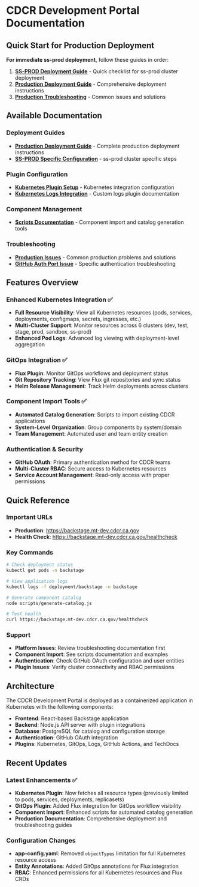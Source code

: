 # CDCR Development Portal Documentation

## Quick Start for Production Deployment

**For immediate ss-prod deployment**, follow these guides in order:

1. **[SS-PROD Deployment Guide](./ss-prod-deployment.md)** - Quick checklist for ss-prod cluster deployment
2. **[Production Deployment Guide](./production-deployment-guide.md)** - Comprehensive deployment instructions
3. **[Production Troubleshooting](./troubleshooting/production-issues.md)** - Common issues and solutions

## Available Documentation

### Deployment Guides
- **[Production Deployment Guide](./production-deployment-guide.md)** - Complete production deployment instructions
- **[SS-PROD Specific Configuration](./ss-prod-deployment.md)** - ss-prod cluster specific steps

### Plugin Configuration
- **[Kubernetes Plugin Setup](./kubernetes-plugin-setup-guide.md)** - Kubernetes integration configuration
- **[Kubernetes Logs Integration](./kubernetes-logs-integration.md)** - Custom logs plugin documentation

### Component Management
- **[Scripts Documentation](../scripts/README.md)** - Component import and catalog generation tools

### Troubleshooting
- **[Production Issues](./troubleshooting/production-issues.md)** - Common production problems and solutions
- **[GitHub Auth Port Issue](./troubleshooting/github-auth-port-issue.md)** - Specific authentication troubleshooting

## Features Overview

### Enhanced Kubernetes Integration ✅
- **Full Resource Visibility**: View all Kubernetes resources (pods, services, deployments, configmaps, secrets, ingresses, etc.)
- **Multi-Cluster Support**: Monitor resources across 6 clusters (dev, test, stage, prod, sandbox, ss-prod)
- **Enhanced Pod Logs**: Advanced log viewing with deployment-level aggregation

### GitOps Integration ✅
- **Flux Plugin**: Monitor GitOps workflows and deployment status
- **Git Repository Tracking**: View Flux git repositories and sync status
- **Helm Release Management**: Track Helm deployments across clusters

### Component Import Tools ✅
- **Automated Catalog Generation**: Scripts to import existing CDCR applications
- **System-Level Organization**: Group components by system/domain
- **Team Management**: Automated user and team entity creation

### Authentication & Security
- **GitHub OAuth**: Primary authentication method for CDCR teams
- **Multi-Cluster RBAC**: Secure access to Kubernetes resources
- **Service Account Management**: Read-only access with proper permissions

## Quick Reference

### Important URLs
- **Production**: https://backstage.mt-dev.cdcr.ca.gov
- **Health Check**: https://backstage.mt-dev.cdcr.ca.gov/healthcheck

### Key Commands
```bash
# Check deployment status
kubectl get pods -n backstage

# View application logs
kubectl logs -f deployment/backstage -n backstage

# Generate component catalog
node scripts/generate-catalog.js

# Test health
curl https://backstage.mt-dev.cdcr.ca.gov/healthcheck
```

### Support
- **Platform Issues**: Review troubleshooting documentation first
- **Component Import**: See scripts documentation and examples
- **Authentication**: Check GitHub OAuth configuration and user entities
- **Plugin Issues**: Verify cluster connectivity and RBAC permissions

## Architecture

The CDCR Development Portal is deployed as a containerized application in Kubernetes with the following components:

- **Frontend**: React-based Backstage application
- **Backend**: Node.js API server with plugin integrations
- **Database**: PostgreSQL for catalog and configuration storage
- **Authentication**: GitHub OAuth integration
- **Plugins**: Kubernetes, GitOps, Logs, GitHub Actions, and TechDocs

## Recent Updates

### Latest Enhancements ✅
- **Kubernetes Plugin**: Now fetches all resource types (previously limited to pods, services, deployments, replicasets)
- **GitOps Plugin**: Added Flux integration for GitOps workflow visibility
- **Component Import**: Enhanced scripts for automated catalog generation
- **Production Documentation**: Comprehensive deployment and troubleshooting guides

### Configuration Changes
- **app-config.yaml**: Removed `objectTypes` limitation for full Kubernetes resource access
- **Entity Annotations**: Added GitOps annotations for Flux integration
- **RBAC**: Enhanced permissions for all Kubernetes resources and Flux CRDs